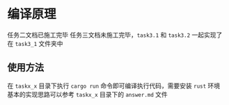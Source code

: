 # 编译原理

任务二文档已施工完毕
任务三文档未施工完毕，`task3.1` 和 `task3.2` 一起实现了在 `task3_1` 文件夹中

## 使用方法

在 `taskx_x` 目录下执行 `cargo run` 命令即可编译执行代码，需要安装 `rust` 环境  
基本的实现思路可以参考 `taskx_x` 目录下的 `answer.md` 文件
